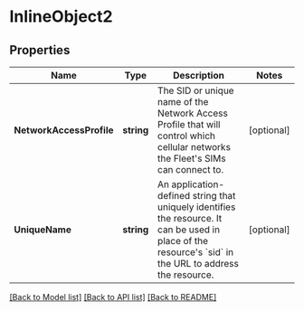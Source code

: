 # InlineObject2

## Properties

Name | Type | Description | Notes
------------ | ------------- | ------------- | -------------
**NetworkAccessProfile** | **string** | The SID or unique name of the Network Access Profile that will control which cellular networks the Fleet&#39;s SIMs can connect to. | [optional] 
**UniqueName** | **string** | An application-defined string that uniquely identifies the resource. It can be used in place of the resource&#39;s &#x60;sid&#x60; in the URL to address the resource. | [optional] 

[[Back to Model list]](../README.md#documentation-for-models) [[Back to API list]](../README.md#documentation-for-api-endpoints) [[Back to README]](../README.md)


